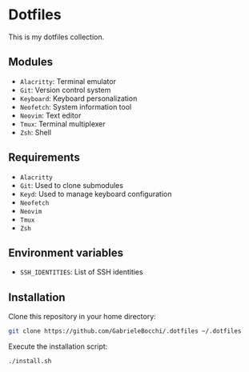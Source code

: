 # Dotfiles

This is my dotfiles collection.

## Modules

- `Alacritty`: Terminal emulator
- `Git`: Version control system
- `Keyboard`: Keyboard personalization
- `Neofetch`: System information tool
- `Neovim`: Text editor
- `Tmux`: Terminal multiplexer
- `Zsh`: Shell

## Requirements

- `Alacritty`
- `Git`: Used to clone submodules
- `Keyd`: Used to manage keyboard configuration
- `Neofetch`
- `Neovim`
- `Tmux`
- `Zsh`

## Environment variables

- `SSH_IDENTITIES`: List of SSH identities

## Installation

Clone this repository in your home directory:

```sh
git clone https://github.com/GabrieleBocchi/.dotfiles ~/.dotfiles
```

Execute the installation script:

```sh
./install.sh
```
